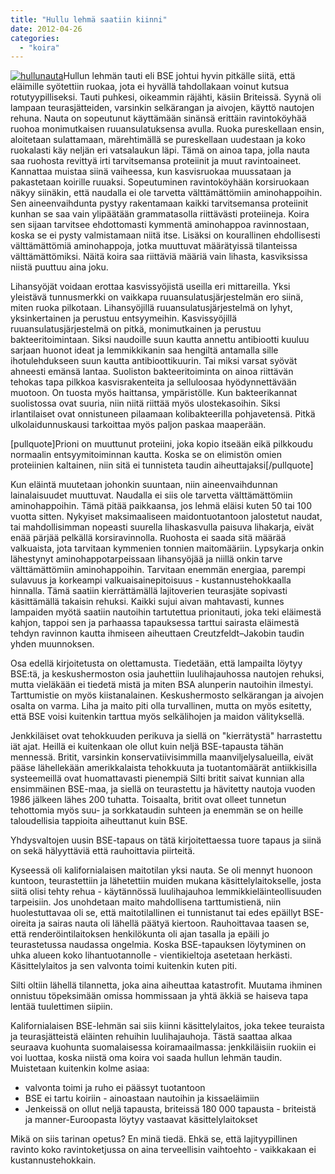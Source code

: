 ```yaml
---
title: "Hullu lehmä saatiin kiinni"
date: 2012-04-26
categories: 
  - "koira"
---
```


[![](images/hullunauta.jpg "hullunauta")](https://www.katiska.eu/wp-content/uploads/2012/04/hullunauta.jpg)Hullun lehmän tauti eli BSE johtui hyvin pitkälle siitä, että eläimille syötettiin ruokaa, jota ei hyvällä tahdollakaan voinut kutsua rotutyypilliseksi. Tauti puhkesi, oikeammin räjähti, käsiin Briteissä. Syynä oli lampaan teurasjätteiden, varsinkin selkärangan ja aivojen, käyttö nautojen rehuna. Nauta on sopeutunut käyttämään sinänsä erittäin ravintoköyhää ruohoa monimutkaisen ruuansulatuksensa avulla. Ruoka pureskellaan ensin, aloitetaan sulattamaan, märehtimällä se pureskellaan uudestaan ja koko ruokalasti käy neljän eri vatsalaukun läpi. Tämä on ainoa tapa, jolla nauta saa ruohosta revittyä irti tarvitsemansa proteiinit ja muut ravintoaineet. Kannattaa muistaa siinä vaiheessa, kun kasvisruokaa muussataan ja pakastetaan koirille ruuaksi. Sopeutuminen ravintoköyhään korsiruokaan näkyy siinäkin, että naudalla ei ole tarvetta välttämättömiin aminohappoihin. Sen aineenvaihdunta pystyy rakentamaan kaikki tarvitsemansa proteiinit kunhan se saa vain ylipäätään grammatasolla riittävästi proteiineja. Koira sen sijaan tarvitsee ehdottomasti kymmentä aminohappoa ravinnostaan, koska se ei pysty valmistamaan niitä itse. Lisäksi on kourallinen ehdollisesti välttämättömiä aminohappoja, jotka muuttuvat määrätyissä tilanteissa välttämättömiksi. Näitä koira saa riittäviä määriä vain lihasta, kasviksissa niistä puuttuu aina joku.

<!--more-->

Lihansyöjät voidaan erottaa kasvissyöjistä useilla eri mittareilla. Yksi yleistävä tunnusmerkki on vaikkapa ruuansulatusjärjestelmän ero siinä, miten ruoka pilkotaan. Lihansyöjillä ruuansulatusjärjestelmä on lyhyt, yksinkertainen ja perustuu entsyymeihin. Kasvissyöjillä ruuansulatusjärjestelmä on pitkä, monimutkainen ja perustuu bakteeritoimintaan. Siksi naudoille suun kautta annettu antibiootti kuuluu sarjaan huonot ideat ja lemmikkikanin saa hengiltä antamalla sille ihotulehdukseen suun kautta antibioottikuurin. Tai miksi varsat syövät ahneesti emänsä lantaa. Suoliston bakteeritoiminta on ainoa riittävän tehokas tapa pilkkoa kasvisrakenteita ja selluloosaa hyödynnettävään muotoon. On tuosta myös haittansa, ympäristölle. Kun bakteerikannat suolistossa ovat suuria, niin niitä riittää myös ulostekasoihin. Siksi irlantilaiset ovat onnistuneen pilaamaan kolibakteerilla pohjavetensä. Pitkä ulkolaidunnuskausi tarkoittaa myös paljon paskaa maaperään.

\[pullquote\]Prioni on muuttunut proteiini, joka kopio itseään eikä pilkkoudu normaalin entsyymitoiminnan kautta. Koska se on elimistön omien proteiinien kaltainen, niin sitä ei tunnisteta taudin aiheuttajaksi\[/pullquote\]

Kun eläintä muutetaan johonkin suuntaan, niin aineenvaihdunnan lainalaisuudet muuttuvat. Naudalla ei siis ole tarvetta välttämättömiin aminohappoihin. Tämä pitää paikkaansa, jos lehmä eläisi kuten 50 tai 100 vuotta sitten. Nykyiset maksimaaliseen maidontuotantoon jalostetut naudat, tai mahdollisimman nopeasti suurella lihaskasvulla paisuva lihakarja, eivät enää pärjää pelkällä korsiravinnolla. Ruohosta ei saada sitä määrää valkuaista, jota tarvitaan kymmenien tonnien maitomääriin. Lypsykarja onkin lähestynyt aminohappotarpeissaan lihansyöjää ja niillä onkin tarve välttämättömiin aminohappoihin. Tarvitaan enemmän energiaa, parempi sulavuus ja korkeampi valkuaisainepitoisuus - kustannustehokkaalla hinnalla. Tämä saatiin kierrättämällä lajitoverien teurasjäte sopivasti käsittämällä takaisin rehuksi. Kaikki sujui aivan mahtavasti, kunnes lampaiden myötä saatiin nautoihin tartutettua prionitauti, joka teki eläimestä kahjon, tappoi sen ja parhaassa tapauksessa tarttui sairasta eläimestä tehdyn ravinnon kautta ihmiseen aiheuttaen Creutzfeldt–Jakobin taudin yhden muunnoksen.

Osa edellä kirjoitetusta on olettamusta. Tiedetään, että lampailta löytyy BSE:tä, ja keskushermoston osia jauhettiin luulihajauhossa nautojen rehuksi, mutta vieläkään ei tiedetä mistä ja miten BSA alunperin nautoihin ilmestyi. Tarttumistie on myös kiistanalainen. Keskushermosto selkärangan ja aivojen osalta on varma. Liha ja maito piti olla turvallinen, mutta on myös esitetty, että BSE voisi kuitenkin tarttua myös selkälihojen ja maidon välityksellä.

Jenkkiläiset ovat tehokkuuden perikuva ja siellä on "kierrätystä" harrastettu iät ajat. Heillä ei kuitenkaan ole ollut kuin neljä BSE-tapausta tähän mennessä. Britit, varsinkin konservatiivisimmilla maanviljelysalueilla, eivät pääse lähellekään amerikkalaista tehokkuuta ja tuotantomäärät antiikkisilla systeemeillä ovat huomattavasti pienempiä Silti britit saivat kunnian alla ensimmäinen BSE-maa, ja siellä on teurastettu ja hävitetty nautoja vuoden 1986 jälkeen lähes 200 tuhatta. Toisaalta, britit ovat olleet tunnetun tehottomia myös suu- ja sorkkataudin suhteen ja enemmän se on heille taloudellisia tappioita aiheuttanut kuin BSE.

Yhdysvaltojen uusin BSE-tapaus on tätä kirjoitettaessa tuore tapaus ja siinä on sekä hälyyttäviä että rauhoittavia piirteitä.

Kyseessä oli kalifornialaisen maitotilan yksi nauta. Se oli mennyt huonoon kuntoon, teurastettiin ja lähetettiin muiden mukana käsittelylaitokselle, josta siitä olisi tehty rehua - käytännössä luulihajauhoa lemmikkieläinteollisuuden tarpeisiin. Jos unohdetaan maito mahdollisena tarttumistienä, niin huolestuttavaa oli se, että maitotilallinen ei tunnistanut tai edes epäillyt BSE-oireita ja sairas nauta oli lähellä päätyä kiertoon. Rauhoittavaa taasen se, että renderöintilaitoksen henkilökunta oli ajan tasalla ja epäili jo teurastetussa naudassa ongelmia. Koska BSE-tapauksen löytyminen on uhka alueen koko lihantuotannolle - vientikieltoja asetetaan herkästi. Käsittelylaitos ja sen valvonta toimi kuitenkin kuten piti.

Silti oltiin lähellä tilannetta, joka aina aiheuttaa katastrofit. Muutama ihminen onnistuu töpeksimään omissa hommissaan ja yhtä äkkiä se haiseva tapa lentää tuulettimen siipiin.

Kalifornialaisen BSE-lehmän sai siis kiinni käsittelylaitos, joka tekee teuraista ja teurasjätteistä eläinten rehuihin luulihajauhoja. Tästä saattaa alkaa seuraava kuohunta suomalaisessa koiramaailmassa: jenkkiläisiin ruokiin ei voi luottaa, koska niistä oma koira voi saada hullun lehmän taudin. Muistetaan kuitenkin kolme asiaa:

- valvonta toimi ja ruho ei päässyt tuotantoon
- BSE ei tartu koiriin - ainoastaan nautoihin ja kissaeläimiin
- Jenkeissä on ollut neljä tapausta, briteissä 180 000 tapausta - briteistä ja manner-Euroopasta löytyy vastaavat käsittelylaitokset

Mikä on siis tarinan opetus? En minä tiedä. Ehkä se, että lajityypillinen ravinto koko ravintoketjussa on aina terveellisin vaihtoehto - vaikkakaan ei kustannustehokkain.
